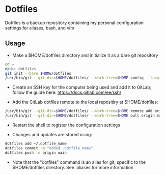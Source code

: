 # Dotfiles

Dotfiles is a backup repository containing my personal configuration settings
for aliases, bash, and vim

## Usage

- Make a $HOME/dotfiles directory and initialize it as a bare git repository
```bash
cd ~
mkdir dotfiles
git init --bare $HOME/dotfiles
/usr/bin/git --git-dir=$HOME/dotfiles/ --work-tree=$HOME config --local status.showUntrackedFiles no
```
- Create an SSH key for the computer being used and add it to GitLab; follow
  the guide here: https://docs.gitlab.com/ee/ssh/
 
- Add the GitLab dotfiles remote to the local repositiry at $HOME/dotfiles:
```bash
/usr/bin/git --git-dir=$HOME/dotfiles/ --work-tree=$HOME remote add origin git@gitlab.com:michaelarn0ld/dotfiles.git
/usr/bin/git --git-dir=$HOME/dotfiles/ --work-tree=$HOME pull origin main
```

- Restart the shell to register the configuration settings

- Changes and updates are stored using:
```bash
dotfiles add ~/.dotfile_name
dotfiles commit -m "added .dotfile_name"
dotfiles push -u origin main 
```

- Note that the "dotfiles" command is an alias for git, specific to the $HOME/dotfiles directory.
  See .aliases for more information
